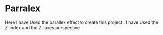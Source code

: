 # Parralex
Here I have Used the parallex effect to create this project . I have Used the Z-index and the Z- axes perspective 

